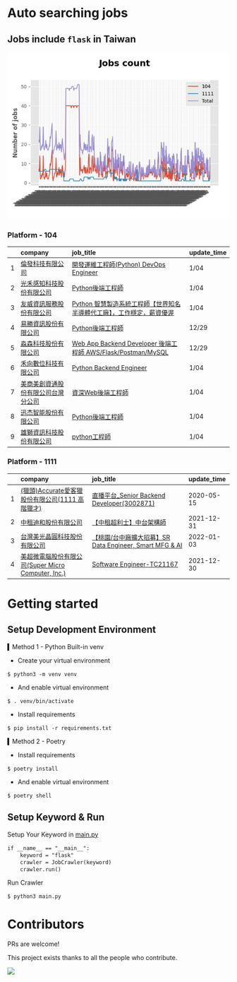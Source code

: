 # Auto searching jobs

## Jobs include `flask` in Taiwan 

 ![image](./doc/plot_img.jpg)


### Platform - 104


|    | company                                                                                | job_title                                                                                                                | update_time   |
|---:|:---------------------------------------------------------------------------------------|:-------------------------------------------------------------------------------------------------------------------------|:--------------|
|  1 | [倫發科技有限公司](https://www.104.com.tw/company/1a2x6biyl9?jobsource=jolist_a_date)          | [開發運維工程師(Python) DevOps Engineer](https://www.104.com.tw/job/70v91?jobsource=jolist_a_date)                              | 1/04          |
|  2 | [光禾感知科技股份有限公司](https://www.104.com.tw/company/1a2x6bks9s?jobsource=jolist_a_date)      | [Python後端工程師](https://www.104.com.tw/job/71j4l?jobsource=jolist_a_date)                                                  | 1/04          |
|  3 | [友威資訊服務股份有限公司](https://www.104.com.tw/company/1a2x6blnx5?jobsource=jolist_a_date)      | [Python 智慧製造系統工程師【世界知名半導體代工廠】，工作穩定，薪資優渥](https://www.104.com.tw/job/7f138?jobsource=jolist_a_date)                       | 1/04          |
|  4 | [易勝資訊股份有限公司](https://www.104.com.tw/company/1a2x6bj8og?jobsource=jolist_b_relevance)   | [Python後端工程師](https://www.104.com.tw/job/76vbt?jobsource=jolist_b_relevance)                                             | 12/29         |
|  5 | [淼森科技股份有限公司](https://www.104.com.tw/company/1a2x6blm7t?jobsource=jolist_b_relevance)   | [Web App Backend Developer 後端工程師 AWS/Flask/Postman/MySQL](https://www.104.com.tw/job/7a7i3?jobsource=jolist_b_relevance) | 12/29         |
|  6 | [禾向數位科技有限公司](https://www.104.com.tw/company/1a2x6bl8h8?jobsource=jolist_a_date)        | [Python Backend Engineer](https://www.104.com.tw/job/71i7c?jobsource=jolist_a_date)                                      | 1/04          |
|  7 | [美商美創資通股份有限公司台灣分公司](https://www.104.com.tw/company/1a2x6bjdsb?jobsource=jolist_a_date) | [資深Web後端工程師](https://www.104.com.tw/job/6y6f0?jobsource=jolist_a_date)                                                   | 1/04          |
|  8 | [迅杰智能股份有限公司](https://www.104.com.tw/company/1a2x6bjffz?jobsource=jolist_a_date)        | [Python後端工程師](https://www.104.com.tw/job/7f43q?jobsource=jolist_a_date)                                                  | 1/04          |
|  9 | [雄獅資訊科技股份有限公司](https://www.104.com.tw/company/13kq7dpk?jobsource=jolist_a_date)        | [python工程師](https://www.104.com.tw/job/71rxc?jobsource=jolist_a_date)                                                    | 1/04          |

### Platform - 1111


|    | company                                                                          | job_title                                                                             | update_time   |
|---:|:---------------------------------------------------------------------------------|:--------------------------------------------------------------------------------------|:--------------|
|  1 | [(獵頭)Accurate愛客獵股份有限公司(1111 高階獵才)](https://www.1111.com.tw/corp/69647966/)       | [直播平台_Senior Backend Developer(3002871)](https://www.1111.com.tw/job/85960420/)       | 2020-05-15    |
|  2 | [中租迪和股份有限公司](https://www.1111.com.tw/corp/2850037/)                              | [【中租超利士】中台架構師](https://www.1111.com.tw/job/97507405/)                                 | 2021-12-31    |
|  3 | [台灣美光晶圓科技股份有限公司](https://www.1111.com.tw/corp/9622349/)                          | [【桃園/台中廠擴大招募】SR Data Engineer, Smart MFG & AI](https://www.1111.com.tw/job/97430508/) | 2022-01-03    |
|  4 | [美超微電腦股份有限公司(Super Micro Computer, Inc.)](https://www.1111.com.tw/corp/9530088/) | [Software Engineer-TC21167](https://www.1111.com.tw/job/98544764/)                    | 2021-12-30    |



# Getting started
## Setup Development Environment
▍Method 1 - Python Built-in venv

- Create your virtual environment
```
$ python3 -m venv venv
```
- And enable virtual environment
```
$ . venv/bin/activate
```
- Install requirements
```
$ pip install -r requirements.txt 
```

▍Method 2 - Poetry
- Install requirements
```
$ poetry install
```
- And enable virtual environment
```
$ poetry shell
```

## Setup Keyword & Run

Setup Your Keyword in [main.py](./main.py#L88)
```
if __name__ == "__main__":
    keyword = "flask"
    crawler = JobCrawler(keyword)
    crawler.run()
```

Run Crawler
```
$ python3 main.py
```

# Contributors
PRs are welcome!

This project exists thanks to all the people who contribute.

<a href="https://github.com/hsuanchi/auto-search-flask-job/graphs/contributors">
  <img src="https://contrib.rocks/image?repo=hsuanchi/auto-search-flask-job"/>
</a>
